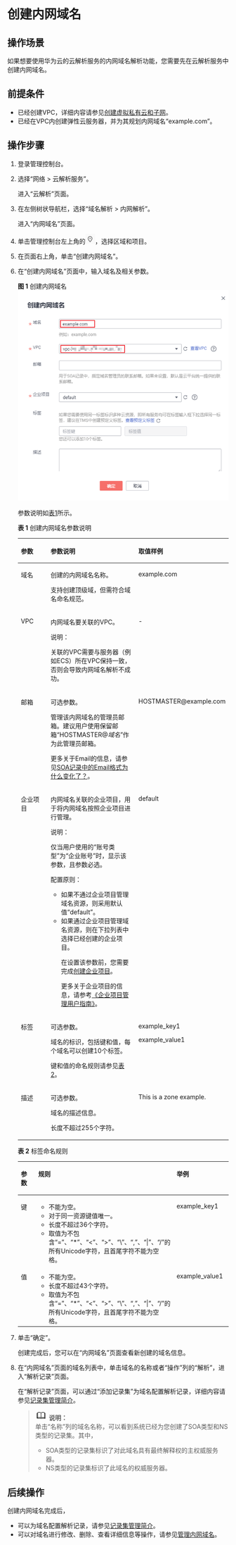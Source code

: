 # 创建内网域名<a name="zh-cn_topic_0057773658"></a>

## 操作场景<a name="section17322104314220"></a>

如果想要使用华为云的云解析服务的内网域名解析功能，您需要先在云解析服务中创建内网域名。

## 前提条件<a name="section1342411413431"></a>

-   已经创建VPC，详细内容请参见[创建虚拟私有云和子网](https://support.huaweicloud.com/usermanual-vpc/zh-cn_topic_0013935842.html)。
-   已经在VPC内创建弹性云服务器，并为其规划内网域名“example.com”。

## 操作步骤<a name="section16592461611"></a>

1.  登录管理控制台。
2.  选择“网络 \> 云解析服务”。

    进入“云解析”页面。

3.  在左侧树状导航栏，选择“域名解析 \> 内网解析”。

    进入“内网域名”页面。

4.  单击管理控制台左上角的![](figures/icon-region.png)，选择区域和项目。
5.  在页面右上角，单击“创建内网域名”。
6.  在“创建内网域名”页面中，输入域名及相关参数。

    **图 1**  创建内网域名<a name="fig98721441009"></a>  
    ![](figures/创建内网域名.png "创建内网域名")

    参数说明如[表1](#zh-cn_topic_0138290710_zh-cn_topic_0035467699_table2052132816642)所示。

    **表 1**  创建内网域名参数说明

    <a name="zh-cn_topic_0138290710_zh-cn_topic_0035467699_table2052132816642"></a>
    <table><thead align="left"><tr id="zh-cn_topic_0138290710_zh-cn_topic_0035467699_row5957484916642"><th class="cellrowborder" valign="top" width="18.11%" id="mcps1.2.4.1.1"><p id="zh-cn_topic_0138290710_zh-cn_topic_0035467699_p1063011916642"><a name="zh-cn_topic_0138290710_zh-cn_topic_0035467699_p1063011916642"></a><a name="zh-cn_topic_0138290710_zh-cn_topic_0035467699_p1063011916642"></a>参数</p>
    </th>
    <th class="cellrowborder" valign="top" width="50.629999999999995%" id="mcps1.2.4.1.2"><p id="zh-cn_topic_0138290710_zh-cn_topic_0035467699_p5573330716642"><a name="zh-cn_topic_0138290710_zh-cn_topic_0035467699_p5573330716642"></a><a name="zh-cn_topic_0138290710_zh-cn_topic_0035467699_p5573330716642"></a>参数说明</p>
    </th>
    <th class="cellrowborder" valign="top" width="31.259999999999998%" id="mcps1.2.4.1.3"><p id="zh-cn_topic_0138290710_zh-cn_topic_0035467699_p1810404816642"><a name="zh-cn_topic_0138290710_zh-cn_topic_0035467699_p1810404816642"></a><a name="zh-cn_topic_0138290710_zh-cn_topic_0035467699_p1810404816642"></a>取值样例</p>
    </th>
    </tr>
    </thead>
    <tbody><tr id="zh-cn_topic_0138290710_zh-cn_topic_0035467699_row2871871016642"><td class="cellrowborder" valign="top" width="18.11%" headers="mcps1.2.4.1.1 "><p id="zh-cn_topic_0138290710_zh-cn_topic_0035467699_p4451420716642"><a name="zh-cn_topic_0138290710_zh-cn_topic_0035467699_p4451420716642"></a><a name="zh-cn_topic_0138290710_zh-cn_topic_0035467699_p4451420716642"></a>域名</p>
    </td>
    <td class="cellrowborder" valign="top" width="50.629999999999995%" headers="mcps1.2.4.1.2 "><p id="zh-cn_topic_0138290710_zh-cn_topic_0035467699_p41211101203154"><a name="zh-cn_topic_0138290710_zh-cn_topic_0035467699_p41211101203154"></a><a name="zh-cn_topic_0138290710_zh-cn_topic_0035467699_p41211101203154"></a>创建的内网域名名称。</p>
    <p id="zh-cn_topic_0138290710_p58045962204247"><a name="zh-cn_topic_0138290710_p58045962204247"></a><a name="zh-cn_topic_0138290710_p58045962204247"></a>支持创建顶级域，但需符合域名命名规范。</p>
    </td>
    <td class="cellrowborder" valign="top" width="31.259999999999998%" headers="mcps1.2.4.1.3 "><p id="zh-cn_topic_0138290710_zh-cn_topic_0035467699_p6704856616642"><a name="zh-cn_topic_0138290710_zh-cn_topic_0035467699_p6704856616642"></a><a name="zh-cn_topic_0138290710_zh-cn_topic_0035467699_p6704856616642"></a>example.com</p>
    </td>
    </tr>
    <tr id="zh-cn_topic_0138290710_row16069279235858"><td class="cellrowborder" valign="top" width="18.11%" headers="mcps1.2.4.1.1 "><p id="zh-cn_topic_0138290710_p10405784235858"><a name="zh-cn_topic_0138290710_p10405784235858"></a><a name="zh-cn_topic_0138290710_p10405784235858"></a>VPC</p>
    </td>
    <td class="cellrowborder" valign="top" width="50.629999999999995%" headers="mcps1.2.4.1.2 "><p id="zh-cn_topic_0138290710_p37562215235858"><a name="zh-cn_topic_0138290710_p37562215235858"></a><a name="zh-cn_topic_0138290710_p37562215235858"></a>内网域名要关联的VPC。</p>
    <div class="note" id="note108145127371"><a name="note108145127371"></a><a name="note108145127371"></a><span class="notetitle"> 说明： </span><div class="notebody"><p id="p08151612103717"><a name="p08151612103717"></a><a name="p08151612103717"></a>关联的VPC需要与服务器（例如ECS）所在VPC保持一致，否则会导致内网域名解析不成功。</p>
    </div></div>
    </td>
    <td class="cellrowborder" valign="top" width="31.259999999999998%" headers="mcps1.2.4.1.3 "><p id="zh-cn_topic_0138290710_p22640607235858"><a name="zh-cn_topic_0138290710_p22640607235858"></a><a name="zh-cn_topic_0138290710_p22640607235858"></a>-</p>
    </td>
    </tr>
    <tr id="zh-cn_topic_0138290710_zh-cn_topic_0035467699_row3925088716642"><td class="cellrowborder" valign="top" width="18.11%" headers="mcps1.2.4.1.1 "><p id="zh-cn_topic_0138290710_p13135064235829"><a name="zh-cn_topic_0138290710_p13135064235829"></a><a name="zh-cn_topic_0138290710_p13135064235829"></a>邮箱</p>
    </td>
    <td class="cellrowborder" valign="top" width="50.629999999999995%" headers="mcps1.2.4.1.2 "><p id="zh-cn_topic_0138290710_p24427888103333"><a name="zh-cn_topic_0138290710_p24427888103333"></a><a name="zh-cn_topic_0138290710_p24427888103333"></a>可选参数。</p>
    <p id="zh-cn_topic_0138290710_zh-cn_topic_0035467699_p2836327016642"><a name="zh-cn_topic_0138290710_zh-cn_topic_0035467699_p2836327016642"></a><a name="zh-cn_topic_0138290710_zh-cn_topic_0035467699_p2836327016642"></a>管理该内网域名的管理员邮箱。建议用户使用保留邮箱“HOSTMASTER@<em id="zh-cn_topic_0138290710_i31584450204027"><a name="zh-cn_topic_0138290710_i31584450204027"></a><a name="zh-cn_topic_0138290710_i31584450204027"></a>域名</em>”作为此管理员邮箱。</p>
    <p id="zh-cn_topic_0138290710_p3894942320387"><a name="zh-cn_topic_0138290710_p3894942320387"></a><a name="zh-cn_topic_0138290710_p3894942320387"></a>更多关于Email的信息，请参见<a href="https://support.huaweicloud.com/dns_faq/dns_faq_009.html" target="_blank" rel="noopener noreferrer">SOA记录中的Email格式为什么变化了？</a>。</p>
    </td>
    <td class="cellrowborder" valign="top" width="31.259999999999998%" headers="mcps1.2.4.1.3 "><p id="zh-cn_topic_0138290710_zh-cn_topic_0035467699_p1572349716642"><a name="zh-cn_topic_0138290710_zh-cn_topic_0035467699_p1572349716642"></a><a name="zh-cn_topic_0138290710_zh-cn_topic_0035467699_p1572349716642"></a>HOSTMASTER@example.com</p>
    </td>
    </tr>
    <tr id="row75930206212"><td class="cellrowborder" valign="top" width="18.11%" headers="mcps1.2.4.1.1 "><p id="p78642492314"><a name="p78642492314"></a><a name="p78642492314"></a>企业项目</p>
    </td>
    <td class="cellrowborder" valign="top" width="50.629999999999995%" headers="mcps1.2.4.1.2 "><p id="p1121115222127"><a name="p1121115222127"></a><a name="p1121115222127"></a>内网域名关联的企业项目，用于将内网域名按照企业项目进行管理。</p>
    <div class="note" id="note16327534163315"><a name="note16327534163315"></a><a name="note16327534163315"></a><span class="notetitle"> 说明： </span><div class="notebody"><p id="zh-cn_topic_0035467702_p132813413310"><a name="zh-cn_topic_0035467702_p132813413310"></a><a name="zh-cn_topic_0035467702_p132813413310"></a>仅当用户使用的“账号类型”为“企业账号”时，显示该参数，且参数必选。</p>
    </div></div>
    <p id="p1775112323310"><a name="p1775112323310"></a><a name="p1775112323310"></a>配置原则：</p>
    <a name="ul1658222152111"></a><a name="ul1658222152111"></a><ul id="ul1658222152111"><li>如果不通过企业项目管理域名资源，则采用默认值“default”。</li><li>如果通过企业项目管理域名资源，则在下拉列表中选择已经创建的企业项目。<p id="zh-cn_topic_0035467702_p1159845914355"><a name="zh-cn_topic_0035467702_p1159845914355"></a><a name="zh-cn_topic_0035467702_p1159845914355"></a>在设置该参数前，您需要完成<a href="https://support.huaweicloud.com/usermanual-em/zh-cn_topic_0108763964.html" target="_blank" rel="noopener noreferrer">创建企业项目</a>。</p>
    <p id="zh-cn_topic_0035467702_p126542818294"><a name="zh-cn_topic_0035467702_p126542818294"></a><a name="zh-cn_topic_0035467702_p126542818294"></a>更多关于企业项目的信息，请参考<a href="https://support.huaweicloud.com/usermanual-em/em_am_0006.html" target="_blank" rel="noopener noreferrer">《企业项目管理用户指南》</a>。</p>
    </li></ul>
    </td>
    <td class="cellrowborder" valign="top" width="31.259999999999998%" headers="mcps1.2.4.1.3 "><p id="p1686416498320"><a name="p1686416498320"></a><a name="p1686416498320"></a>default</p>
    </td>
    </tr>
    <tr id="zh-cn_topic_0138290710_row648142632420"><td class="cellrowborder" valign="top" width="18.11%" headers="mcps1.2.4.1.1 "><p id="zh-cn_topic_0138290710_p18481122652416"><a name="zh-cn_topic_0138290710_p18481122652416"></a><a name="zh-cn_topic_0138290710_p18481122652416"></a>标签</p>
    </td>
    <td class="cellrowborder" valign="top" width="50.629999999999995%" headers="mcps1.2.4.1.2 "><p id="zh-cn_topic_0138290710_p18551159141412"><a name="zh-cn_topic_0138290710_p18551159141412"></a><a name="zh-cn_topic_0138290710_p18551159141412"></a>可选参数。</p>
    <p id="zh-cn_topic_0138290710_p523611212291"><a name="zh-cn_topic_0138290710_p523611212291"></a><a name="zh-cn_topic_0138290710_p523611212291"></a>域名的标识，包括键和值，每个域名可以创建10个标签。</p>
    <p id="zh-cn_topic_0138290710_p1690771316155"><a name="zh-cn_topic_0138290710_p1690771316155"></a><a name="zh-cn_topic_0138290710_p1690771316155"></a>键和值的命名规则请参见<a href="#zh-cn_topic_0138290710_table1393932617253">表2</a>。</p>
    </td>
    <td class="cellrowborder" valign="top" width="31.259999999999998%" headers="mcps1.2.4.1.3 "><p id="zh-cn_topic_0138290710_p15551259121412"><a name="zh-cn_topic_0138290710_p15551259121412"></a><a name="zh-cn_topic_0138290710_p15551259121412"></a>example_key1</p>
    <p id="zh-cn_topic_0138290710_p15031954131915"><a name="zh-cn_topic_0138290710_p15031954131915"></a><a name="zh-cn_topic_0138290710_p15031954131915"></a>example_value1</p>
    </td>
    </tr>
    <tr id="zh-cn_topic_0138290710_row197267115553"><td class="cellrowborder" valign="top" width="18.11%" headers="mcps1.2.4.1.1 "><p id="zh-cn_topic_0138290710_p196195011562"><a name="zh-cn_topic_0138290710_p196195011562"></a><a name="zh-cn_topic_0138290710_p196195011562"></a>描述</p>
    </td>
    <td class="cellrowborder" valign="top" width="50.629999999999995%" headers="mcps1.2.4.1.2 "><p id="zh-cn_topic_0138290710_p2470028111562"><a name="zh-cn_topic_0138290710_p2470028111562"></a><a name="zh-cn_topic_0138290710_p2470028111562"></a>可选参数。</p>
    <p id="zh-cn_topic_0138290710_p2097594211562"><a name="zh-cn_topic_0138290710_p2097594211562"></a><a name="zh-cn_topic_0138290710_p2097594211562"></a>域名的描述信息。</p>
    <p id="zh-cn_topic_0138290710_p5456575711562"><a name="zh-cn_topic_0138290710_p5456575711562"></a><a name="zh-cn_topic_0138290710_p5456575711562"></a>长度不超过255个字符。</p>
    </td>
    <td class="cellrowborder" valign="top" width="31.259999999999998%" headers="mcps1.2.4.1.3 "><p id="zh-cn_topic_0138290710_p5775016011562"><a name="zh-cn_topic_0138290710_p5775016011562"></a><a name="zh-cn_topic_0138290710_p5775016011562"></a>This is a zone example.</p>
    </td>
    </tr>
    </tbody>
    </table>

    **表 2**  标签命名规则

    <a name="zh-cn_topic_0138290710_table1393932617253"></a>
    <table><thead align="left"><tr id="zh-cn_topic_0138290710_zh-cn_topic_0138290753_row72901535141713"><th class="cellrowborder" valign="top" width="18.181818181818183%" id="mcps1.2.4.1.1"><p id="zh-cn_topic_0138290710_zh-cn_topic_0138290753_p132908358173"><a name="zh-cn_topic_0138290710_zh-cn_topic_0138290753_p132908358173"></a><a name="zh-cn_topic_0138290710_zh-cn_topic_0138290753_p132908358173"></a>参数</p>
    </th>
    <th class="cellrowborder" valign="top" width="50.505050505050505%" id="mcps1.2.4.1.2"><p id="zh-cn_topic_0138290710_zh-cn_topic_0138290753_p1629093517175"><a name="zh-cn_topic_0138290710_zh-cn_topic_0138290753_p1629093517175"></a><a name="zh-cn_topic_0138290710_zh-cn_topic_0138290753_p1629093517175"></a>规则</p>
    </th>
    <th class="cellrowborder" valign="top" width="31.313131313131315%" id="mcps1.2.4.1.3"><p id="zh-cn_topic_0138290710_zh-cn_topic_0138290753_p32901635141714"><a name="zh-cn_topic_0138290710_zh-cn_topic_0138290753_p32901635141714"></a><a name="zh-cn_topic_0138290710_zh-cn_topic_0138290753_p32901635141714"></a>举例</p>
    </th>
    </tr>
    </thead>
    <tbody><tr id="zh-cn_topic_0138290710_zh-cn_topic_0138290753_row52906354176"><td class="cellrowborder" valign="top" width="18.181818181818183%" headers="mcps1.2.4.1.1 "><p id="zh-cn_topic_0138290710_zh-cn_topic_0138290753_p122901235111715"><a name="zh-cn_topic_0138290710_zh-cn_topic_0138290753_p122901235111715"></a><a name="zh-cn_topic_0138290710_zh-cn_topic_0138290753_p122901235111715"></a>键</p>
    </td>
    <td class="cellrowborder" valign="top" width="50.505050505050505%" headers="mcps1.2.4.1.2 "><a name="zh-cn_topic_0138290710_zh-cn_topic_0138290753_ul46253231183"></a><a name="zh-cn_topic_0138290710_zh-cn_topic_0138290753_ul46253231183"></a><ul id="zh-cn_topic_0138290710_zh-cn_topic_0138290753_ul46253231183"><li>不能为空。</li><li>对于同一资源键值唯一。</li><li>长度不超过36个字符。</li><li>取值为不包含“=”、“*”、“&lt;”、“&gt;”、“\”、“,”、“|”、“/”的所有Unicode字符，且首尾字符不能为空格。</li></ul>
    </td>
    <td class="cellrowborder" valign="top" width="31.313131313131315%" headers="mcps1.2.4.1.3 "><p id="zh-cn_topic_0138290710_zh-cn_topic_0138290753_p12290163511720"><a name="zh-cn_topic_0138290710_zh-cn_topic_0138290753_p12290163511720"></a><a name="zh-cn_topic_0138290710_zh-cn_topic_0138290753_p12290163511720"></a>example_key1</p>
    </td>
    </tr>
    <tr id="zh-cn_topic_0138290710_zh-cn_topic_0138290753_row132900355172"><td class="cellrowborder" valign="top" width="18.181818181818183%" headers="mcps1.2.4.1.1 "><p id="zh-cn_topic_0138290710_zh-cn_topic_0138290753_p152901635181712"><a name="zh-cn_topic_0138290710_zh-cn_topic_0138290753_p152901635181712"></a><a name="zh-cn_topic_0138290710_zh-cn_topic_0138290753_p152901635181712"></a>值</p>
    </td>
    <td class="cellrowborder" valign="top" width="50.505050505050505%" headers="mcps1.2.4.1.2 "><a name="zh-cn_topic_0138290710_zh-cn_topic_0138290753_ul19648123161815"></a><a name="zh-cn_topic_0138290710_zh-cn_topic_0138290753_ul19648123161815"></a><ul id="zh-cn_topic_0138290710_zh-cn_topic_0138290753_ul19648123161815"><li>不能为空。</li><li>长度不超过43个字符。</li><li>取值为不包含“=”、“*”、“&lt;”、“&gt;”、“\”、“,”、“|”、“/”的所有Unicode字符，且首尾字符不能为空格。</li></ul>
    </td>
    <td class="cellrowborder" valign="top" width="31.313131313131315%" headers="mcps1.2.4.1.3 "><p id="zh-cn_topic_0138290710_zh-cn_topic_0138290753_p62904352179"><a name="zh-cn_topic_0138290710_zh-cn_topic_0138290753_p62904352179"></a><a name="zh-cn_topic_0138290710_zh-cn_topic_0138290753_p62904352179"></a>example_value1</p>
    </td>
    </tr>
    </tbody>
    </table>

7.  单击“确定”。

    创建完成后，您可以在“内网域名”页面查看新创建的域名信息。

8.  在“内网域名”页面的域名列表中，单击域名的名称或者“操作”列的“解析”，进入“解析记录”页面。

    在“解析记录”页面，可以通过“添加记录集”为域名配置解析记录，详细内容请参见[记录集管理简介](记录集管理简介.md)。

    >![](public_sys-resources/icon-note.gif) **说明：**   
    >单击“名称”列的域名名称，可以看到系统已经为您创建了SOA类型和NS类型的记录集。其中，  
    >-   SOA类型的记录集标识了对此域名具有最终解释权的主权威服务器。  
    >-   NS类型的记录集标识了此域名的权威服务器。  


## 后续操作<a name="section5807312195"></a>

创建内网域名完成后，

-   可以为域名配置解析记录，请参见[记录集管理简介](记录集管理简介.md)。
-   可以对域名进行修改、删除、查看详细信息等操作，请参见[管理内网域名](管理内网域名.md)。

